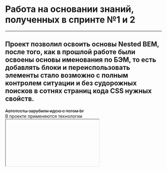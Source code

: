 # Работа на основании знаний, полученных в спринте №1 и 2
------ 
Проект позволил освоить основы __Nested BEM__, после того, как в прошлой работе были освоены основы именования по БЭМ, то есть добавлять блоки и переиспользовать элементы стало возможно с полным контролем ситуации и без судорожных поисков в сотнях страниц кода CSS нужных свойств.  
------ 
~~Автотесты зарубили идею с тегом  br~~   
В проекте применяются технологии <iframe>, свойства анимации в сочетании со свойствами transition и transform, используются возможности ключевых кадров keyframes.  
В планах по доработке - ввести кроссбраузерность для элементов iframe, написать простую форму для связи с автором проекта в комментарии.
